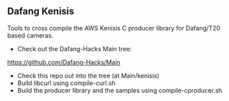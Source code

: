 ## Dafang Kenisis

Tools to cross compile the AWS Kenisis C producer library for Dafang/T20 based cameras.

* Check out the Dafang-Hacks Main tree:  

https://github.com/Dafang-Hacks/Main

* Check this repo out into the tree (at Main/kenisis)
* Build libcurl using compile-curl.sh
* Build the producer library and the samples using compile-cproducer.sh
